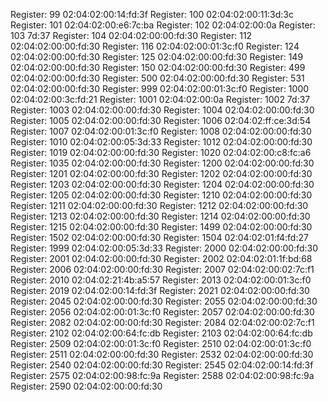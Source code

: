 Register: 99
02:04:02:00:14:fd:3f
Register: 100
02:04:02:00:11:3d:3c
Register: 101
02:04:02:00:e6:7c:ba
Register: 102
02:04:02:00:0a
Register: 103
7d:37
Register: 104
02:04:02:00:00:fd:30
Register: 112
02:04:02:00:00:fd:30
Register: 116
02:04:02:00:01:3c:f0
Register: 124
02:04:02:00:00:fd:30
Register: 125
02:04:02:00:00:fd:30
Register: 149
02:04:02:00:00:fd:30
Register: 150
02:04:02:00:00:fd:30
Register: 499
02:04:02:00:00:fd:30
Register: 500
02:04:02:00:00:fd:30
Register: 531
02:04:02:00:00:fd:30
Register: 999
02:04:02:00:01:3c:f0
Register: 1000
02:04:02:00:3c:fd:21
Register: 1001
02:04:02:00:0a
Register: 1002
7d:37
Register: 1003
02:04:02:00:00:fd:30
Register: 1004
02:04:02:00:00:fd:30
Register: 1005
02:04:02:00:00:fd:30
Register: 1006
02:04:02:ff:ce:3d:54
Register: 1007
02:04:02:00:01:3c:f0
Register: 1008
02:04:02:00:00:fd:30
Register: 1010
02:04:02:00:05:3d:33
Register: 1012
02:04:02:00:00:fd:30
Register: 1019
02:04:02:00:00:fd:30
Register: 1020
02:04:02:00:c8:fc:a6
Register: 1035
02:04:02:00:00:fd:30
Register: 1200
02:04:02:00:00:fd:30
Register: 1201
02:04:02:00:00:fd:30
Register: 1202
02:04:02:00:00:fd:30
Register: 1203
02:04:02:00:00:fd:30
Register: 1204
02:04:02:00:00:fd:30
Register: 1205
02:04:02:00:00:fd:30
Register: 1210
02:04:02:00:00:fd:30
Register: 1211
02:04:02:00:00:fd:30
Register: 1212
02:04:02:00:00:fd:30
Register: 1213
02:04:02:00:00:fd:30
Register: 1214
02:04:02:00:00:fd:30
Register: 1215
02:04:02:00:00:fd:30
Register: 1499
02:04:02:00:00:fd:30
Register: 1502
02:04:02:00:00:fd:30
Register: 1504
02:04:02:01:f4:fd:27
Register: 1999
02:04:02:00:05:3d:33
Register: 2000
02:04:02:00:00:fd:30
Register: 2001
02:04:02:00:00:fd:30
Register: 2002
02:04:02:01:1f:bd:68
Register: 2006
02:04:02:00:00:fd:30
Register: 2007
02:04:02:00:02:7c:f1
Register: 2010
02:04:02:21:4b:a5:57
Register: 2013
02:04:02:00:01:3c:f0
Register: 2019
02:04:02:00:14:fd:3f
Register: 2021
02:04:02:00:00:fd:30
Register: 2045
02:04:02:00:00:fd:30
Register: 2055
02:04:02:00:00:fd:30
Register: 2056
02:04:02:00:01:3c:f0
Register: 2057
02:04:02:00:00:fd:30
Register: 2082
02:04:02:00:00:fd:30
Register: 2084
02:04:02:00:02:7c:f1
Register: 2102
02:04:02:00:64:fc:db
Register: 2103
02:04:02:00:64:fc:db
Register: 2509
02:04:02:00:01:3c:f0
Register: 2510
02:04:02:00:01:3c:f0
Register: 2511
02:04:02:00:00:fd:30
Register: 2532
02:04:02:00:00:fd:30
Register: 2540
02:04:02:00:00:fd:30
Register: 2545
02:04:02:00:14:fd:3f
Register: 2575
02:04:02:00:98:fc:9a
Register: 2588
02:04:02:00:98:fc:9a
Register: 2590
02:04:02:00:00:fd:30
